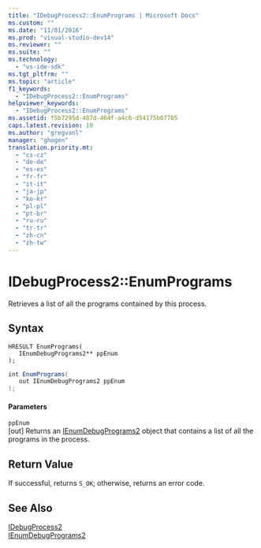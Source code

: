 ```yaml
---
title: "IDebugProcess2::EnumPrograms | Microsoft Docs"
ms.custom: ""
ms.date: "11/01/2016"
ms.prod: "visual-studio-dev14"
ms.reviewer: ""
ms.suite: ""
ms.technology: 
  - "vs-ide-sdk"
ms.tgt_pltfrm: ""
ms.topic: "article"
f1_keywords: 
  - "IDebugProcess2::EnumPrograms"
helpviewer_keywords: 
  - "IDebugProcess2::EnumPrograms"
ms.assetid: f5b7295d-487d-464f-a4c6-d54175b07705
caps.latest.revision: 10
ms.author: "gregvanl"
manager: "ghogen"
translation.priority.mt: 
  - "cs-cz"
  - "de-de"
  - "es-es"
  - "fr-fr"
  - "it-it"
  - "ja-jp"
  - "ko-kr"
  - "pl-pl"
  - "pt-br"
  - "ru-ru"
  - "tr-tr"
  - "zh-cn"
  - "zh-tw"
---
```

# IDebugProcess2::EnumPrograms
Retrieves a list of all the programs contained by this process.  
  
## Syntax  
  
```cpp#  
HRESULT EnumPrograms(   
   IEnumDebugPrograms2** ppEnum  
);  
```  
  
```c#  
int EnumPrograms(   
   out IEnumDebugPrograms2 ppEnum  
);  
```  
  
#### Parameters  
 `ppEnum`  
 [out] Returns an [IEnumDebugPrograms2](../../../extensibility/debugger/reference/ienumdebugprograms2.md) object that contains a list of all the programs in the process.  
  
## Return Value  
 If successful, returns `S_OK`; otherwise, returns an error code.  
  
## See Also  
 [IDebugProcess2](../../../extensibility/debugger/reference/idebugprocess2.md)   
 [IEnumDebugPrograms2](../../../extensibility/debugger/reference/ienumdebugprograms2.md)